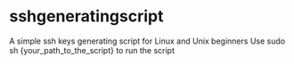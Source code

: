 # sshgeneratingscript
A simple ssh keys generating script for Linux and Unix beginners
Use sudo sh {your_path_to_the_script} to run the script
